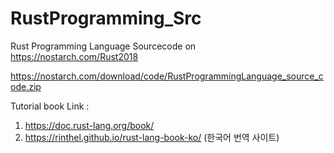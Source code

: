 # RustProgramming_Src
Rust Programming Language Sourcecode on https://nostarch.com/Rust2018

https://nostarch.com/download/code/RustProgrammingLanguage_source_code.zip

Tutorial book Link : 
1)  https://doc.rust-lang.org/book/
2)  https://rinthel.github.io/rust-lang-book-ko/   (한국어 번역 사이트)




